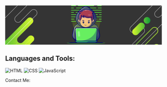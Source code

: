 [![Header](https://github.com/D-Pavlenko/D-Pavlenko/blob/main/assets/header.png)](https://d-pavlenko.github.io/Denis_Pavlenko)

## Languages and Tools:
![HTML](https://img.shields.io/badge/-HTML-343434?style=for-the-badge&logo=html&logoColor=ea6e2e)
![CSS](https://img.shields.io/badge/-CSS-343434?style=for-the-badge&logo=css&logoColor=28aae1)
![JavaScript](https://img.shields.io/badge/-JavaScript-343434?style=for-the-badge&logo=JavaScript&logoColor=e9d54d)



Contact Me:
